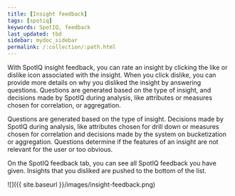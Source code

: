 ```yaml
---
title: [Insight feedback]
tags: [spotiq]
keywords: SpotIQ, feedback
last_updated: tbd
sidebar: mydoc_sidebar
permalink: /:collection/:path.html
---
```

With SpotIQ insight feedback, you can rate an insight by clicking the like or dislike icon associated with the insight. When you click dislike, you can provide more details on why you disliked the insight by answering questions. Questions are generated based on the type of insight, and decisions made by SpotIQ during analysis, like attributes or measures chosen for correlation, or aggregation.   

<screenshot>

Questions are generated based on the type of insight. Decisions made by SpotIQ during analysis, like attributes chosen for drill down or measures chosen for correlation and decisions made by the system on bucketization or aggregation.
Questions determine if the features of an insight are not relevant for the user or too obvious.

On the SpotIQ feedback tab, you can see all SpotIQ feedback you have given. Insights that you disliked are pushed to the bottom of the list.

![]({{ site.baseurl }}/images/insight-feedback.png)
